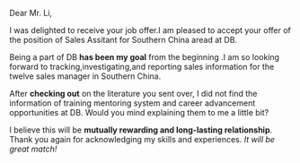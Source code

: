 Dear Mr. Li,

I  was delighted to receive your job offer.I am pleased to accept your offer of the position of Sales Assitant for Southern China aread at DB.

Being a part of DB **has been my goal**  from the beginning .I am so looking forward to tracking,investigating,and reporting sales information for the twelve sales manager in Southern China.

After **checking out** on the literature you sent over, I did not find the information of training mentoring system and career advancement opportunities at DB. Would you mind explaining them to me a little bit?

I believe this will be **mutually  rewarding and long-lasting relationship**. Thank you again for acknowledging my skills and experiences. *It will be great match!*



